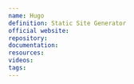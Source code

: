 ```yaml
---
name: Hugo
definition: Static Site Generator
official website:
repository:
documentation:
resources:
videos: 
tags:
---
```

